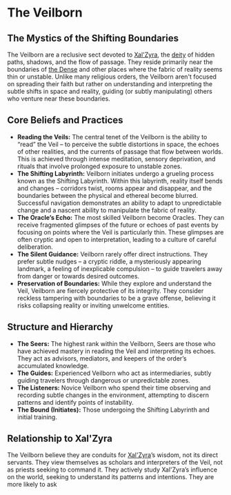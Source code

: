 # The Veilborn

## The Mystics of the Shifting Boundaries

The Veilborn are a reclusive sect devoted to [Xal'Zyra](/being/deity/xal-zyra.md), the [deity](/structure/mechanic/deity.md) of hidden paths, shadows, and the flow of passage.  They reside primarily near the boundaries of [the Dense](/geography/cosmology/plane-of-existance/the-dense.md) and other places where the fabric of reality seems thin or unstable. Unlike many religious orders, the Veilborn aren't focused on spreading their faith but rather on understanding and interpreting the subtle shifts in space and reality, guiding (or subtly manipulating) others who venture near these boundaries.

## Core Beliefs and Practices

*   **Reading the Veils:** The central tenet of the Veilborn is the ability to “read” the Veil – to perceive the subtle distortions in space, the echoes of other realities, and the currents of passage that flow between worlds. This is achieved through intense meditation, sensory deprivation, and rituals that involve prolonged exposure to unstable zones.
*   **The Shifting Labyrinth:**  Veilborn initiates undergo a grueling process known as the Shifting Labyrinth. Within this labyrinth, reality itself bends and changes – corridors twist, rooms appear and disappear, and the boundaries between the physical and ethereal become blurred.  Successful navigation demonstrates an ability to adapt to unpredictable change and a nascent ability to manipulate the fabric of reality.
*   **The Oracle’s Echo:** The most skilled Veilborn become Oracles.  They can receive fragmented glimpses of the future or echoes of past events by focusing on points where the Veil is particularly thin. These glimpses are often cryptic and open to interpretation, leading to a culture of careful deliberation.
*   **The Silent Guidance:** Veilborn rarely offer direct instructions. They prefer subtle nudges – a cryptic riddle, a mysteriously appearing landmark, a feeling of inexplicable compulsion – to guide travelers away from danger or towards desired outcomes.
*   **Preservation of Boundaries:** While they explore and understand the Veil, Veilborn are fiercely protective of its integrity. They consider reckless tampering with boundaries to be a grave offense, believing it risks collapsing reality or inviting unwelcome entities.

## Structure and Hierarchy

*   **The Seers:**  The highest rank within the Veilborn, Seers are those who have achieved mastery in reading the Veil and interpreting its echoes. They act as advisors, mediators, and keepers of the order’s accumulated knowledge.
*   **The Guides:**  Experienced Veilborn who act as intermediaries, subtly guiding travelers through dangerous or unpredictable zones.
*   **The Listeners:**  Novice Veilborn who spend their time observing and recording subtle changes in the environment, attempting to discern patterns and identify points of instability.
*   **The Bound (Initiates):** Those undergoing the Shifting Labyrinth and initial training.

## Relationship to Xal'Zyra

The Veilborn believe they are conduits for [Xal'Zyra](/being/deity/xal-zyra.md)’s wisdom, not its direct servants. They view themselves as scholars and interpreters of the Veil, not as priests seeking to command it. They actively study Xal'Zyra’s influence on the world, seeking to understand its patterns and intentions.  They are more likely to ask 
